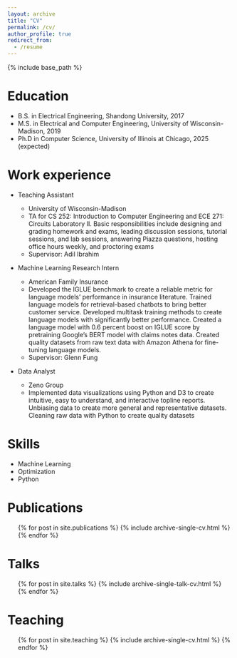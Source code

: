 ```yaml
---
layout: archive
title: "CV"
permalink: /cv/
author_profile: true
redirect_from:
  - /resume
---
```


{% include base_path %}

Education
======
* B.S. in Electrical Engineering, Shandong University, 2017
* M.S. in Electrical and Computer Engineering, University of Wisconsin-Madison, 2019
* Ph.D in Computer Science, University of Illinois at Chicago, 2025 (expected)

Work experience
======
* Teaching Assistant
  * University of Wisconsin-Madison
  * TA for CS 252: Introduction to Computer Engineering and ECE 271: Circuits Laboratory II. Basic responsibilities include designing and grading homework and exams, leading discussion sessions, tutorial sessions, and lab sessions, answering Piazza questions, hosting office hours weekly, and proctoring exams
  * Supervisor: Adil Ibrahim

* Machine Learning Research Intern
  * American Family Insurance
  * Developed the IGLUE benchmark to create a reliable metric for language models’ performance in insurance literature. Trained language models for retrieval-based chatbots to bring better customer service. Developed multitask training methods to create language models with significantly better performance. Created a language model with 0.6 percent boost on IGLUE score by pretraining Google’s BERT model with claims notes data. Created quality datasets from raw text data with Amazon Athena for fine-tuning language models.
  * Supervisor: Glenn Fung
  
* Data Analyst
  * Zeno Group
  * Implemented data visualizations using Python and D3 to create intuitive, easy to understand, and interactive topline reports. Unbiasing data to create more general and representative datasets. Cleaning raw data with Python to create quality datasets
  
Skills
======
* Machine Learning
* Optimization
* Python

Publications
======
  <ul>{% for post in site.publications %}
    {% include archive-single-cv.html %}
  {% endfor %}</ul>
  
Talks
======
  <ul>{% for post in site.talks %}
    {% include archive-single-talk-cv.html %}
  {% endfor %}</ul>
  
Teaching
======
  <ul>{% for post in site.teaching %}
    {% include archive-single-cv.html %}
  {% endfor %}</ul>
  
